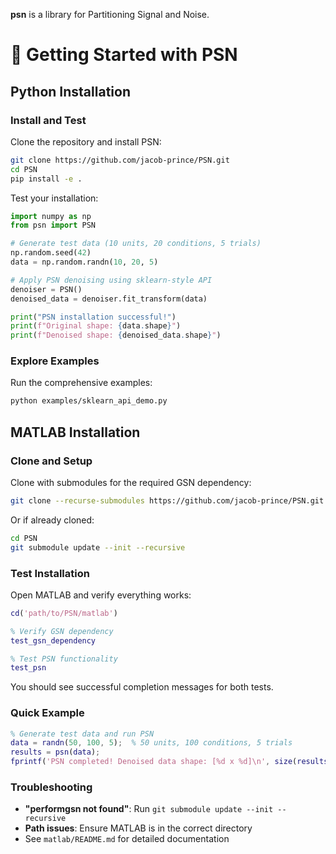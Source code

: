 **psn** is a library for Partitioning Signal and Noise.

# 🚀 Getting Started with PSN

## Python Installation

### Install and Test

Clone the repository and install PSN:

```bash
git clone https://github.com/jacob-prince/PSN.git
cd PSN
pip install -e .
```

Test your installation:

```python
import numpy as np
from psn import PSN

# Generate test data (10 units, 20 conditions, 5 trials)
np.random.seed(42)
data = np.random.randn(10, 20, 5)

# Apply PSN denoising using sklearn-style API
denoiser = PSN()
denoised_data = denoiser.fit_transform(data)

print("PSN installation successful!")
print(f"Original shape: {data.shape}")
print(f"Denoised shape: {denoised_data.shape}")
```

### Explore Examples

Run the comprehensive examples:

```bash
python examples/sklearn_api_demo.py
```

## MATLAB Installation

### Clone and Setup

Clone with submodules for the required GSN dependency:

```bash
git clone --recurse-submodules https://github.com/jacob-prince/PSN.git
```

Or if already cloned:
```bash
cd PSN
git submodule update --init --recursive
```

### Test Installation

Open MATLAB and verify everything works:

```matlab
cd('path/to/PSN/matlab')

% Verify GSN dependency
test_gsn_dependency

% Test PSN functionality  
test_psn
```

You should see successful completion messages for both tests.

### Quick Example

```matlab
% Generate test data and run PSN
data = randn(50, 100, 5);  % 50 units, 100 conditions, 5 trials
results = psn(data);
fprintf('PSN completed! Denoised data shape: [%d x %d]\n', size(results.denoiseddata));
```

### Troubleshooting

- **"performgsn not found"**: Run `git submodule update --init --recursive`
- **Path issues**: Ensure MATLAB is in the correct directory
- See `matlab/README.md` for detailed documentation
